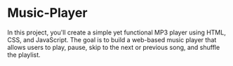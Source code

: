 # Music-Player
In this project, you'll create a simple yet functional MP3 player using HTML, CSS, and JavaScript. The goal is to build a web-based music player that allows users to play, pause, skip to the next or previous song, and shuffle the playlist.

